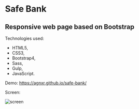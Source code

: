 # Safe Bank

## Responsive web page based on Bootstrap

Technologies used:

* HTML5,
* CSS3,
* Bootstrap4,
* Sass,
* Gulp,
* JavaScript.

Demo: https://agnxr.github.io/safe-bank/

Screen:

![screen](https://user-images.githubusercontent.com/32043294/35222718-17a84fba-ff7f-11e7-895d-15e498b4c28a.png)




